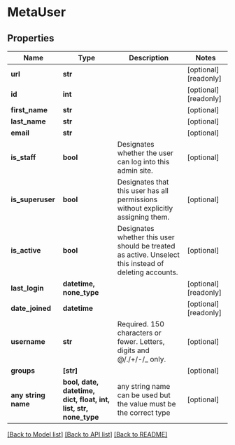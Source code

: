 # MetaUser


## Properties
Name | Type | Description | Notes
------------ | ------------- | ------------- | -------------
**url** | **str** |  | [optional] [readonly] 
**id** | **int** |  | [optional] [readonly] 
**first_name** | **str** |  | [optional] 
**last_name** | **str** |  | [optional] 
**email** | **str** |  | [optional] 
**is_staff** | **bool** | Designates whether the user can log into this admin site. | [optional] 
**is_superuser** | **bool** | Designates that this user has all permissions without explicitly assigning them. | [optional] 
**is_active** | **bool** | Designates whether this user should be treated as active. Unselect this instead of deleting accounts. | [optional] 
**last_login** | **datetime, none_type** |  | [optional] [readonly] 
**date_joined** | **datetime** |  | [optional] [readonly] 
**username** | **str** | Required. 150 characters or fewer. Letters, digits and @/./+/-/_ only. | [optional] 
**groups** | **[str]** |  | [optional] 
**any string name** | **bool, date, datetime, dict, float, int, list, str, none_type** | any string name can be used but the value must be the correct type | [optional]

[[Back to Model list]](../README.md#documentation-for-models) [[Back to API list]](../README.md#documentation-for-api-endpoints) [[Back to README]](../README.md)


